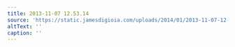 ```yaml
---
title: 2013-11-07 12.53.14
source: 'https://static.jamesdigioia.com/uploads/2014/01/2013-11-07-12-53-14-scaled.jpg'
altText: ''
caption: ''
---
```


